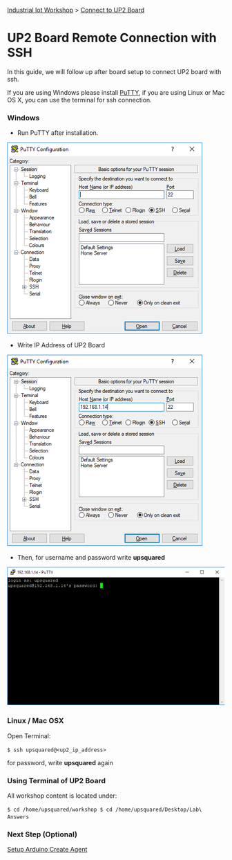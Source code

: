 [Industrial Iot Workshop](https://github.com/SSG-DRD-IOT/Industrial-IoT-Workshop) > [Connect to UP2 Board](up2-board-connect.md)

# UP2 Board Remote Connection with SSH

In this guide, we will follow up after board setup to connect UP2 board with ssh.

If you are using Windows please install [PuTTY](https://putty.org), if you are using Linux or Mac OS X, you can use the terminal for ssh connection.

### Windows 

  - Run PuTTY after installation.

![](./images/putty.png) 

  - Write IP Address of UP2 Board

![](./images/putty2.png) 

  - Then, for username and password write **upsquared**

![](./images/putty3.png) 

### Linux / Mac OSX

Open Terminal:

`$ ssh upsquared@<up2_ip_address>`

for password, write **upsquared** again

### Using Terminal of UP2 Board

All workshop content is located under:

`$ cd /home/upsquared/workshop
 $ cd /home/upsquared/Desktop/Lab\ Answers`

### Next Step (Optional)

[Setup Arduino Create Agent](setup-arduino-create-agent.md)
